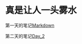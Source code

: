 # 真是让人一头雾水

第一天的笔记[Markdown](https://github.com/QSbian/Tasks/blob/main/学习日记/Markdown.md)

第二天的笔记[Day_2](https://github.com/QSbian/Tasks/blob/main/学习日记/Day_2.md)
